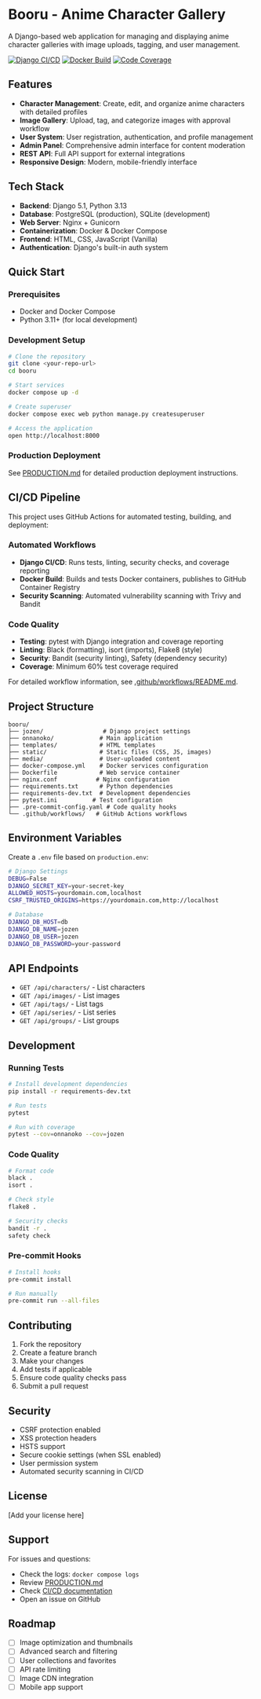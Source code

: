 # Booru - Anime Character Gallery

A Django-based web application for managing and displaying anime character galleries with image uploads, tagging, and user management.

[![Django CI/CD](https://github.com/moemoekyunkyun/Jozen/workflows/Django%20CI%2FCD/badge.svg)](https://github.com/moemoekyunkyun/Jozen/actions/workflows/django.yml)
[![Docker Build](https://github.com/moemoekyunkyun/Jozen/workflows/Docker%20Build%20and%20Test/badge.svg)](https://github.com/moemoekyunkyun/Jozen/actions/workflows/docker.yml)
[![Code Coverage](https://codecov.io/gh/moemoekyunkyun/Jozen/branch/main/graph/badge.svg)](https://codecov.io/gh/moemoekyunkyun/Jozen)

## Features

- **Character Management**: Create, edit, and organize anime characters with detailed profiles
- **Image Gallery**: Upload, tag, and categorize images with approval workflow
- **User System**: User registration, authentication, and profile management
- **Admin Panel**: Comprehensive admin interface for content moderation
- **REST API**: Full API support for external integrations
- **Responsive Design**: Modern, mobile-friendly interface

## Tech Stack

- **Backend**: Django 5.1, Python 3.13
- **Database**: PostgreSQL (production), SQLite (development)
- **Web Server**: Nginx + Gunicorn
- **Containerization**: Docker & Docker Compose
- **Frontend**: HTML, CSS, JavaScript (Vanilla)
- **Authentication**: Django's built-in auth system

## Quick Start

### Prerequisites
- Docker and Docker Compose
- Python 3.11+ (for local development)

### Development Setup
```bash
# Clone the repository
git clone <your-repo-url>
cd booru

# Start services
docker compose up -d

# Create superuser
docker compose exec web python manage.py createsuperuser

# Access the application
open http://localhost:8000
```

### Production Deployment
See [PRODUCTION.md](PRODUCTION.md) for detailed production deployment instructions.

## CI/CD Pipeline

This project uses GitHub Actions for automated testing, building, and deployment:

### Automated Workflows
- **Django CI/CD**: Runs tests, linting, security checks, and coverage reporting
- **Docker Build**: Builds and tests Docker containers, publishes to GitHub Container Registry
- **Security Scanning**: Automated vulnerability scanning with Trivy and Bandit

### Code Quality
- **Testing**: pytest with Django integration and coverage reporting
- **Linting**: Black (formatting), isort (imports), Flake8 (style)
- **Security**: Bandit (security linting), Safety (dependency security)
- **Coverage**: Minimum 60% test coverage required

For detailed workflow information, see [.github/workflows/README.md](.github/workflows/README.md).

## Project Structure

```
booru/
├── jozen/                 # Django project settings
├── onnanoko/             # Main application
├── templates/            # HTML templates
├── static/               # Static files (CSS, JS, images)
├── media/                # User-uploaded content
├── docker-compose.yml    # Docker services configuration
├── Dockerfile            # Web service container
├── nginx.conf           # Nginx configuration
├── requirements.txt      # Python dependencies
├── requirements-dev.txt  # Development dependencies
├── pytest.ini          # Test configuration
├── .pre-commit-config.yaml # Code quality hooks
└── .github/workflows/   # GitHub Actions workflows
```

## Environment Variables

Create a `.env` file based on `production.env`:

```bash
# Django Settings
DEBUG=False
DJANGO_SECRET_KEY=your-secret-key
ALLOWED_HOSTS=yourdomain.com,localhost
CSRF_TRUSTED_ORIGINS=https://yourdomain.com,http://localhost

# Database
DJANGO_DB_HOST=db
DJANGO_DB_NAME=jozen
DJANGO_DB_USER=jozen
DJANGO_DB_PASSWORD=your-password
```

## API Endpoints

- `GET /api/characters/` - List characters
- `GET /api/images/` - List images
- `GET /api/tags/` - List tags
- `GET /api/series/` - List series
- `GET /api/groups/` - List groups

## Development

### Running Tests
```bash
# Install development dependencies
pip install -r requirements-dev.txt

# Run tests
pytest

# Run with coverage
pytest --cov=onnanoko --cov=jozen
```

### Code Quality
```bash
# Format code
black .
isort .

# Check style
flake8 .

# Security checks
bandit -r .
safety check
```

### Pre-commit Hooks
```bash
# Install hooks
pre-commit install

# Run manually
pre-commit run --all-files
```

## Contributing

1. Fork the repository
2. Create a feature branch
3. Make your changes
4. Add tests if applicable
5. Ensure code quality checks pass
6. Submit a pull request

## Security

- CSRF protection enabled
- XSS protection headers
- HSTS support
- Secure cookie settings (when SSL enabled)
- User permission system
- Automated security scanning in CI/CD

## License

[Add your license here]

## Support

For issues and questions:
- Check the logs: `docker compose logs`
- Review [PRODUCTION.md](PRODUCTION.md)
- Check [CI/CD documentation](.github/workflows/README.md)
- Open an issue on GitHub

## Roadmap

- [ ] Image optimization and thumbnails
- [ ] Advanced search and filtering
- [ ] User collections and favorites
- [ ] API rate limiting
- [ ] Image CDN integration
- [ ] Mobile app support
